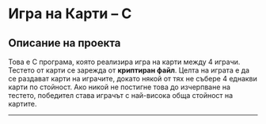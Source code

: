 # Игра на Карти – C

## Описание на проекта

Това е C програма, която реализира игра на карти между 4 играчи. Тестето от карти се зарежда от **криптиран файл**. Целта на играта е да се раздават карти на играчите, докато някой от тях не събере 4 еднакви карти по стойност. Ако никой не постигне това до изчерпване на тестето, победител става играчът с най-висока обща стойност на картите.

---
